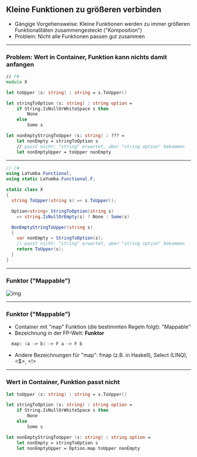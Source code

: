 ## Kleine Funktionen zu größeren verbinden

- Gängige Vorgehensweise: Kleine Funktionen werden zu immer größeren Funktionalitäten zusammengesteckt ("Komposition")
- Problem: Nicht alle Funktionen passen gut zusammen

----

### Problem: Wert in Container, Funktion kann nichts damit anfangen

```fsharp
// F#
module X

let toUpper (s: string) : string = s.ToUpper()

let stringToOption (s: string) : string option =
    if String.IsNullOrWhiteSpace s then
        None
    else
        Some s

let nonEmptyStringToUpper (s: string) : ??? =
    let nonEmpty = stringToOption s
    // passt nicht: "string" erwartet, aber "string option" bekommen
    let nonEmptyUpper = toUpper nonEmpty
```

----

```csharp
// C#
using LaYumba.Functional;
using static LaYumba.Functional.F;

static class X
{
  string ToUpper(string s) => s.ToUpper();

  Option<string> StringToOption(string s)
    => string.IsNullOrEmpty(s) ? None : Some(s)

  NonEmptyStringToUpper(string s)
  {
    var nonEmpty = StringToOption(s);
    // passt nicht: "string" erwartet, aber "string option" bekommen
    return ToUpper(s);
  }
}
```

----

### Funktor ("Mappable")

![img](/images/Funktor_1.png)

----

### Funktor ("Mappable")

- Container mit "map" Funktion (die bestimmten Regeln folgt): "Mappable"
- Bezeichnung in der FP-Welt: **Funktor**

```fsharp
  map: (a -> b) -> F a -> F b
```
- Andere Bezeichnungen für "map": fmap (z.B. in Haskell), Select (LINQ), &lt;$&gt;, &lt;!&gt;

----

### Wert in Container, Funktion passt nicht

```fsharp
let toUpper (s: string) : string = s.ToUpper()

let stringToOption (s: string) : string option =
    if String.IsNullOrWhiteSpace s then
        None
    else
        Some s

let nonEmptyStringToUpper (s: string) : string option =
    let nonEmpty = stringToOption s
    let nonEmptyUpper = Option.map toUpper nonEmpty
```
